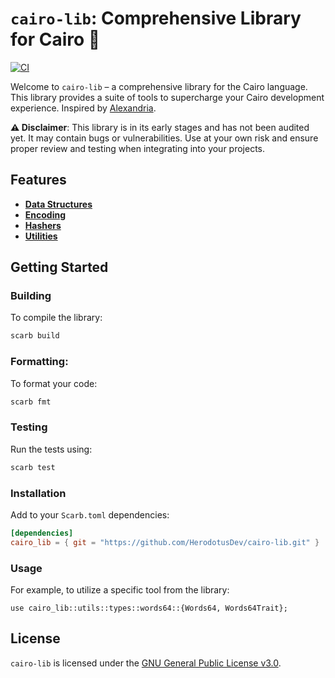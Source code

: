 # `cairo-lib`: Comprehensive Library for Cairo 🐺
[![CI](https://github.com/HerodotusDev/cairo-lib/actions/workflows/ci.yml/badge.svg)](https://github.com/HerodotusDev/cairo-lib/actions/workflows/ci.yml)

Welcome to `cairo-lib` – a comprehensive library for the Cairo language. This library provides a suite of tools to supercharge your Cairo development experience. Inspired by [Alexandria](https://github.com/keep-starknet-strange/alexandria).

**⚠️ Disclaimer**: This library is in its early stages and has not been audited yet. It may contain bugs or vulnerabilities. Use at your own risk and ensure proper review and testing when integrating into your projects.

## Features

- [**Data Structures**](./src/data_structures/)
- [**Encoding**](./src/encoding/)
- [**Hashers**](./src/hashing/)
- [**Utilities**](./src/utils/)

## Getting Started

### Building
To compile the library:
```bash
scarb build
```

### Formatting:
To format your code:
```bash
scarb fmt
```

### Testing
Run the tests using:
```bash
scarb test
```

### Installation
Add to your `Scarb.toml` dependencies:
```toml
[dependencies]
cairo_lib = { git = "https://github.com/HerodotusDev/cairo-lib.git" }
```

### Usage
For example, to utilize a specific tool from the library:
```cairo
use cairo_lib::utils::types::words64::{Words64, Words64Trait};
```

## License
`cairo-lib` is licensed under the [GNU General Public License v3.0](./LICENSE).
